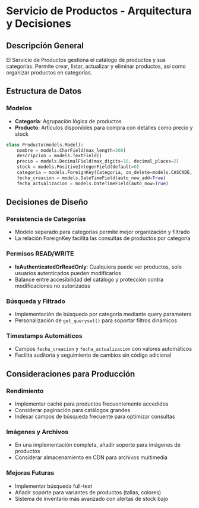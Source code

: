 # Servicio de Productos - Arquitectura y Decisiones

## Descripción General
El Servicio de Productos gestiona el catálogo de productos y sus categorías. Permite crear, listar, actualizar y eliminar productos, así como organizar productos en categorías.

## Estructura de Datos

### Modelos
- **Categoría**: Agrupación lógica de productos
- **Producto**: Artículos disponibles para compra con detalles como precio y stock

```python
class Producto(models.Model):
    nombre = models.CharField(max_length=200)
    descripcion = models.TextField()
    precio = models.DecimalField(max_digits=10, decimal_places=2)
    stock = models.PositiveIntegerField(default=0)
    categoria = models.ForeignKey(Categoria, on_delete=models.CASCADE, related_name='productos')
    fecha_creacion = models.DateTimeField(auto_now_add=True)
    fecha_actualizacion = models.DateTimeField(auto_now=True)
```

## Decisiones de Diseño

### Persistencia de Categorías
- Modelo separado para categorías permite mejor organización y filtrado
- La relación ForeignKey facilita las consultas de productos por categoría

### Permisos READ/WRITE
- **IsAuthenticatedOrReadOnly**: Cualquiera puede ver productos, solo usuarios autenticados pueden modificarlos
- Balance entre accesibilidad del catálogo y protección contra modificaciones no autorizadas

### Búsqueda y Filtrado
- Implementación de búsqueda por categoría mediante query parameters
- Personalización de `get_queryset()` para soportar filtros dinámicos

### Timestamps Automáticos
- Campos `fecha_creacion` y `fecha_actualizacion` con valores automáticos
- Facilita auditoría y seguimiento de cambios sin código adicional

## Consideraciones para Producción

### Rendimiento
- Implementar caché para productos frecuentemente accedidos
- Considerar paginación para catálogos grandes
- Indexar campos de búsqueda frecuente para optimizar consultas

### Imágenes y Archivos
- En una implementación completa, añadir soporte para imágenes de productos
- Considerar almacenamiento en CDN para archivos multimedia

### Mejoras Futuras
- Implementar búsqueda full-text
- Añadir soporte para variantes de productos (tallas, colores)
- Sistema de inventario más avanzado con alertas de stock bajo